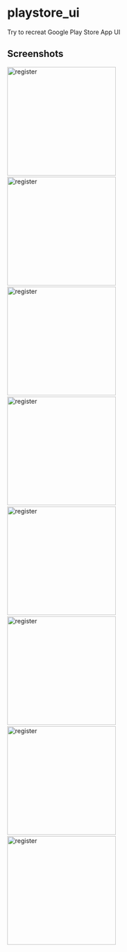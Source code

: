 # playstore_ui

Try to recreat Google Play Store App UI

## Screenshots
<p>
<img src="https://raw.githubusercontent.com/iamhimanshu0/Flutter_/master/playstore_ui/images/Img_1.png" alt="register" width="250">
&nbsp;&nbsp;
  <img src="https://raw.githubusercontent.com/iamhimanshu0/Flutter_/master/playstore_ui/images/Img_2.png" alt="register" width="250">
&nbsp;&nbsp;
  <img src="https://raw.githubusercontent.com/iamhimanshu0/Flutter_/master/playstore_ui/images/Img_3.png" alt="register" width="250">
&nbsp;&nbsp;
  <img src="https://raw.githubusercontent.com/iamhimanshu0/Flutter_/master/playstore_ui/images/Img_4.png" alt="register" width="250">
&nbsp;&nbsp;
  <img src="https://raw.githubusercontent.com/iamhimanshu0/Flutter_/master/playstore_ui/images/Img_5.png" alt="register" width="250">
&nbsp;&nbsp;
  <img src="https://raw.githubusercontent.com/iamhimanshu0/Flutter_/master/playstore_ui/images/Img_6.png" alt="register" width="250">
&nbsp;&nbsp;
  <img src="https://raw.githubusercontent.com/iamhimanshu0/Flutter_/master/playstore_ui/images/Img_7.png" alt="register" width="250">
&nbsp;&nbsp;
  <img src="https://raw.githubusercontent.com/iamhimanshu0/Flutter_/master/playstore_ui/images/Img_8.png" alt="register" width="250">
&nbsp;&nbsp;

</p>
